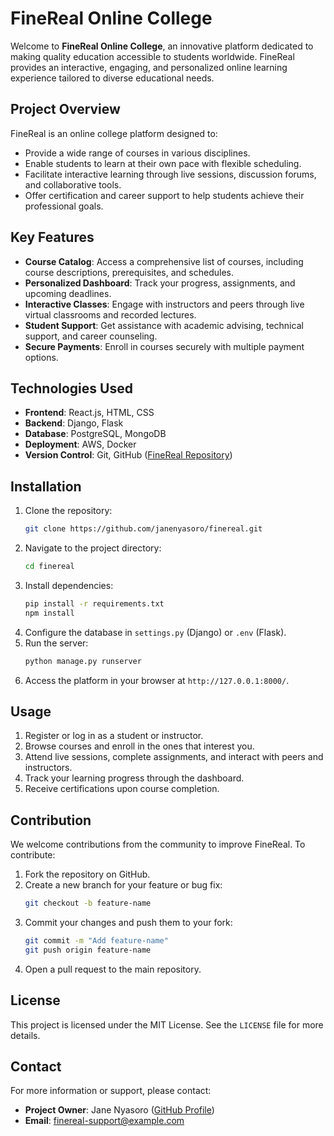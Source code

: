 # FineReal Online College

Welcome to **FineReal Online College**, an innovative platform dedicated to making quality education accessible to students worldwide. FineReal provides an interactive, engaging, and personalized online learning experience tailored to diverse educational needs.

## Project Overview
FineReal is an online college platform designed to:

- Provide a wide range of courses in various disciplines.
- Enable students to learn at their own pace with flexible scheduling.
- Facilitate interactive learning through live sessions, discussion forums, and collaborative tools.
- Offer certification and career support to help students achieve their professional goals.

## Key Features

- **Course Catalog**: Access a comprehensive list of courses, including course descriptions, prerequisites, and schedules.
- **Personalized Dashboard**: Track your progress, assignments, and upcoming deadlines.
- **Interactive Classes**: Engage with instructors and peers through live virtual classrooms and recorded lectures.
- **Student Support**: Get assistance with academic advising, technical support, and career counseling.
- **Secure Payments**: Enroll in courses securely with multiple payment options.

## Technologies Used

- **Frontend**: React.js, HTML, CSS
- **Backend**: Django, Flask
- **Database**: PostgreSQL, MongoDB
- **Deployment**: AWS, Docker
- **Version Control**: Git, GitHub ([FineReal Repository](https://github.com/janenyasoro/finereal))

## Installation

1. Clone the repository:
   ```bash
   git clone https://github.com/janenyasoro/finereal.git
   ```
2. Navigate to the project directory:
   ```bash
   cd finereal
   ```
3. Install dependencies:
   ```bash
   pip install -r requirements.txt
   npm install
   ```
4. Configure the database in `settings.py` (Django) or `.env` (Flask).
5. Run the server:
   ```bash
   python manage.py runserver
   ```
6. Access the platform in your browser at `http://127.0.0.1:8000/`.

## Usage

1. Register or log in as a student or instructor.
2. Browse courses and enroll in the ones that interest you.
3. Attend live sessions, complete assignments, and interact with peers and instructors.
4. Track your learning progress through the dashboard.
5. Receive certifications upon course completion.

## Contribution

We welcome contributions from the community to improve FineReal. To contribute:

1. Fork the repository on GitHub.
2. Create a new branch for your feature or bug fix:
   ```bash
   git checkout -b feature-name
   ```
3. Commit your changes and push them to your fork:
   ```bash
   git commit -m "Add feature-name"
   git push origin feature-name
   ```
4. Open a pull request to the main repository.

## License

This project is licensed under the MIT License. See the `LICENSE` file for more details.

## Contact

For more information or support, please contact:

- **Project Owner**: Jane Nyasoro ([GitHub Profile](https://github.com/janenyasoro))
- **Email**: finereal-support@example.com
